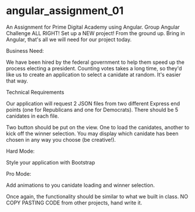 # angular_assignment_01
An Assignment for Prime Digital Academy using Angular. 
Group Angular Challenge
ALL RIGHT! Set up a NEW project! From the ground up. Bring in Angular, that's all we will need for our project today.

Business Need:

We have been hired by the federal government to help them speed up the process electing a president. Counting votes takes a long time, so they'd like us to create an application to select a canidate at random. It's easier that way.

Technical Requirements

Our application will request 2 JSON files from two different Express end points (one for Republicans and one for Democrats). There should be 5 canidates in each file.

Two button should be put on the view. One to load the canidates, another to kick off the winner selection. You may display which canidate has been chosen in any way you choose (be creative!).

Hard Mode:

Style your application with Bootstrap

Pro Mode:

Add animations to you canidate loading and winner selection.

Once again, the functionality should be similar to what we built in class. NO COPY PASTING CODE from other projects, hand write it.
